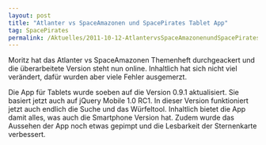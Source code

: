 ```yaml
---
layout: post
title: "Atlanter vs SpaceAmazonen und SpacePirates Tablet App"
tag: SpacePirates
permalink: /Aktuelles/2011-10-12-AtlantervsSpaceAmazonenundSpacePiratesTabletApp
---
```


Moritz hat das Atlanter vs SpaceAmazonen Themenheft durchgeackert und die überarbeitete Version steht nun online. Inhaltlich hat sich nicht viel verändert, dafür wurden aber viele Fehler ausgemerzt.

Die App für Tablets wurde soeben auf die Version 0.9.1 aktualisiert. Sie basiert jetzt auch auf jQuery Mobile 1.0 RC1. In dieser Version funktioniert jetzt auch endlich die Suche und das Würfeltool. Inhaltlich bietet die App damit alles, was auch die Smartphone Version hat. Zudem wurde das Aussehen der App noch etwas gepimpt und die Lesbarkeit der Sternenkarte verbessert.
